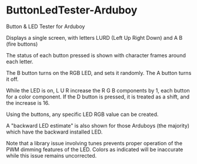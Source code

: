 # ButtonLedTester-Arduboy
Button &amp; LED Tester for Arduboy

Displays a single screen, with letters LURD (Left Up Right Down) and A B (fire buttons)

The status of each button pressed is shown with character frames around each letter.

The B button turns on the RGB LED, and sets it randomly. The A button turns it off.

While the LED is on, L U R increase the R G B components by 1, each button for a color component.
If the D button is pressed, it is treated as a shift, and the increase is 16.

Using the buttons, any specific LED RGB value can be created.

A "backward LED estimate" is also shown for those Arduboys (the majority) which have the backward installed LED.

Note that a library issue involving tunes prevents proper operation of the PWM dimming features of the LED.
Colors as indicated will be inaccurate while this issue remains uncorrected.
